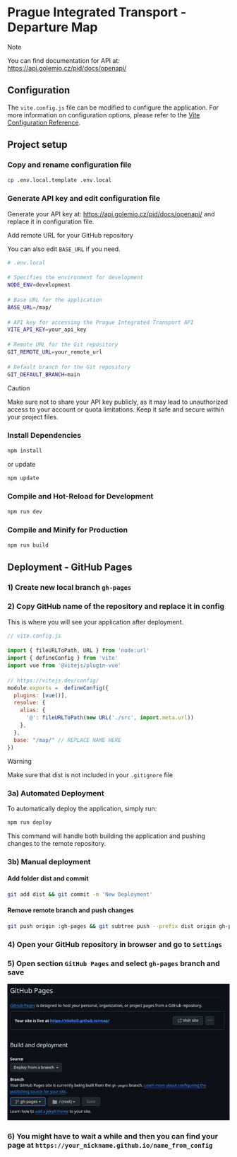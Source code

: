 # Prague Integrated Transport - Departure Map

[//]: # (TODO: upravit, jak to funguje)
[//]: # (This application displays departures of buses, trams, and metro in Prague using data from the Prague Integrated Transport API. It updates dynamically, showing departures at specific times from a given stop and informing users about the current status of transportation. Departures are continuously updated, for example, when the departure time changes to departure in 1 minute or when it is indicated that a particular connection has already departed.)

[//]: # (This template should help get you started developing with Vue 3 in Vite.)

> [!NOTE]
> You can find documentation for API at: https://api.golemio.cz/pid/docs/openapi/

## Configuration
The `vite.config.js` file can be modified to configure the application. For more information on configuration options, please refer to the [Vite Configuration Reference](https://vitejs.dev/config/).


## Project setup

### Copy and rename configuration file

```sh
cp .env.local.template .env.local

```

### Generate API key and edit configuration file

Generate your API key at: https://api.golemio.cz/pid/docs/openapi/ and replace it in configuration file.

Add remote URL for your GitHub repository

You can also edit `BASE_URL` if you need.

```sh
# .env.local

# Specifies the environment for development
NODE_ENV=development

# Base URL for the application
BASE_URL=/map/

# API key for accessing the Prague Integrated Transport API
VITE_API_KEY=your_api_key

# Remote URL for the Git repository
GIT_REMOTE_URL=your_remote_url

# Default branch for the Git repository
GIT_DEFAULT_BRANCH=main


```

> [!CAUTION]
> Make sure not to share your API key publicly, as it may lead to unauthorized access to your account or quota limitations. Keep it safe and secure within your project files.


### Install Dependencies

```sh
npm install
```

or update

```sh
npm update
```

### Compile and Hot-Reload for Development

```sh
npm run dev
```

### Compile and Minify for Production

```sh
npm run build
```

## Deployment - GitHub Pages

[//]: # (TODO: vytvoření GH Pages, vytvoření větve pro deploy, nastavení deploye)
### 1) Create new local branch `gh-pages`

### 2) Copy GitHub name of the repository and replace it in config

This is where you will see your application after deployment.

```javascript
// vite.config.js

import { fileURLToPath, URL } from 'node:url'
import { defineConfig } from 'vite'
import vue from '@vitejs/plugin-vue'

// https://vitejs.dev/config/
module.exports =  defineConfig({
  plugins: [vue()],
  resolve: {
    alias: {
      '@': fileURLToPath(new URL('./src', import.meta.url))
    },
  },
  base: "/map/" // REPLACE NAME HERE
})

```

> [!WARNING]
> Make sure that dist is not included in your `.gitignore` file

### 3a) Automated Deployment
To automatically deploy the application, simply run:

```sh
npm run deploy
```
This command will handle both building the application and pushing changes to the remote repository.


### 3b) Manual deployment

#### Add folder dist and commit

```sh
git add dist && git commit -m 'New Deployment'
```

#### Remove remote branch and push changes

```sh
git push origin :gh-pages && git subtree push --prefix dist origin gh-pages
```

### 4) Open your GitHub repository in browser and go to `Settings`

### 5) Open section `GitHub Pages` and select `gh-pages` branch and save
![github_pages_settings.png](src/assets/github_pages_settings.png)

### 6) You might have to wait a while and then you can find your page at `https://your_nickname.github.io/name_from_config`